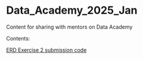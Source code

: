 # Data_Academy_2025_Jan
Content for sharing with mentors on Data Academy

Contents:

[ERD Exercise 2 submission code](https://github.com/jamesedwardharper/Data_Academy_2025_Jan/blob/main/erd_exercise_2)
